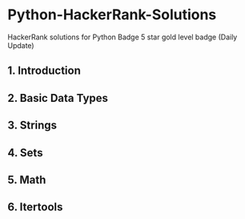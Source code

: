 # Python-HackerRank-Solutions 
HackerRank solutions for Python Badge 5 star gold level badge (Daily Update)

## 1. Introduction


## 2. Basic Data Types


## 3. Strings


## 4. Sets


## 5. Math


## 6. Itertools
